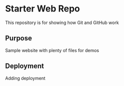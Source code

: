 # Starter Web Repo

This repository is for showing how Git and GitHub work

## Purpose

Sample website with plenty of files for demos

## Deployment
Adding deployment
